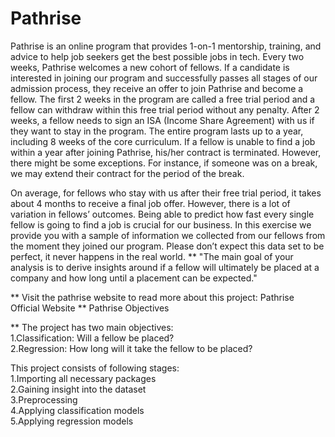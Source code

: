 # Pathrise
Pathrise is an online program that provides 1-on-1 mentorship, training, and advice to help job seekers get the best possible jobs in tech. Every two weeks, Pathrise welcomes a new cohort of fellows. If a candidate is interested in joining our program and successfully passes all stages of our admission process, they receive an offer to join Pathrise and become a fellow. The first 2 weeks in the program are called a free trial period and a fellow can withdraw within this free trial period without any penalty. After 2 weeks, a fellow needs to sign an ISA (Income Share Agreement) with us if they want to stay in the program. The entire program lasts up to a year, including 8 weeks of the core curriculum. If a fellow is unable to find a job within a year after joining Pathrise, his/her contract is terminated. However, there might be some exceptions. For instance, if someone was on a break, we may extend their contract for the period of the break.

On average, for fellows who stay with us after their free trial period, it takes about 4 months to receive a final job offer. However, there is a lot of variation in fellows’ outcomes. Being able to predict how fast every single fellow is going to find a job is crucial for our business. In this exercise we provide you with a sample of information we collected from our fellows from the moment they joined our program. Please don’t expect this data set to be perfect, it never happens in the real world.
**
"The main goal of your analysis is to derive insights around if a fellow will ultimately be placed at a company and how long until a placement can be expected."

**
Visit the pathrise website to read more about this project: Pathrise Official Website
**
Pathrise Objectives

**
The project has two main objectives:          
1.Classification: Will a fellow be placed?            
2.Regression: How long will it take the fellow to be placed?    

This project consists of following stages:       
1.Importing all necessary packages       
2.Gaining insight into the dataset        
3.Preprocessing        
4.Applying classification models      
5.Applying regression models
